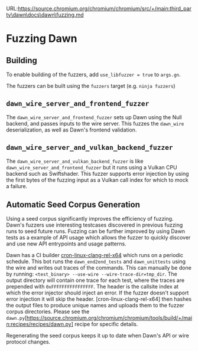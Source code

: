 URL:https://source.chromium.org/chromium/chromium/src/+/main:third_party\dawn\docs\dawn\fuzzing.md
# Fuzzing Dawn

## Building

To enable building of the fuzzers, add `use_libfuzzer = true` to `args.gn`.

The fuzzers can be built using the `fuzzers` target (e.g. `ninja fuzzers`)

## `dawn_wire_server_and_frontend_fuzzer`

The `dawn_wire_server_and_frontend_fuzzer` sets up Dawn using the Null backend, and passes inputs to the wire server. This fuzzes the `dawn_wire` deserialization, as well as Dawn's frontend validation.

## `dawn_wire_server_and_vulkan_backend_fuzzer`

The `dawn_wire_server_and_vulkan_backend_fuzzer` is like `dawn_wire_server_and_frontend_fuzzer` but it runs using a Vulkan CPU backend such as Swiftshader. This fuzzer supports error injection by using the first bytes of the fuzzing input as a Vulkan call index for which to mock a failure.

## Automatic Seed Corpus Generation

Using a seed corpus significantly improves the efficiency of fuzzing. Dawn's fuzzers use interesting testcases discovered in previous fuzzing runs to seed future runs. Fuzzing can be further improved by using Dawn tests as a example of API usage which allows the fuzzer to quickly discover and use new API entrypoints and usage patterns.

Dawn has a CI builder [cron-linux-clang-rel-x64](https://ci.chromium.org/p/dawn/builders/ci/cron-linux-clang-rel-x64) which runs on a periodic schedule. This bot runs the `dawn_end2end_tests` and `dawn_unittests` using the wire and writes out traces of the commands. This can manually be done by running: `<test_binary> --use-wire --wire-trace-dir=tmp_dir`. The output directory will contain one trace for each test, where the traces are prepended with `0xFFFFFFFFFFFFFFFF`. The header is the callsite index at which the error injector should inject an error. If the fuzzer doesn't support error injection it will skip the header. [cron-linux-clang-rel-x64] then hashes the output files to produce unique names and uploads them to the fuzzer corpus directories.
Please see the `dawn.py`[https://source.chromium.org/chromium/chromium/tools/build/+/main:recipes/recipes/dawn.py] recipe for specific details.

Regenerating the seed corpus keeps it up to date when Dawn's API or wire protocol changes.
